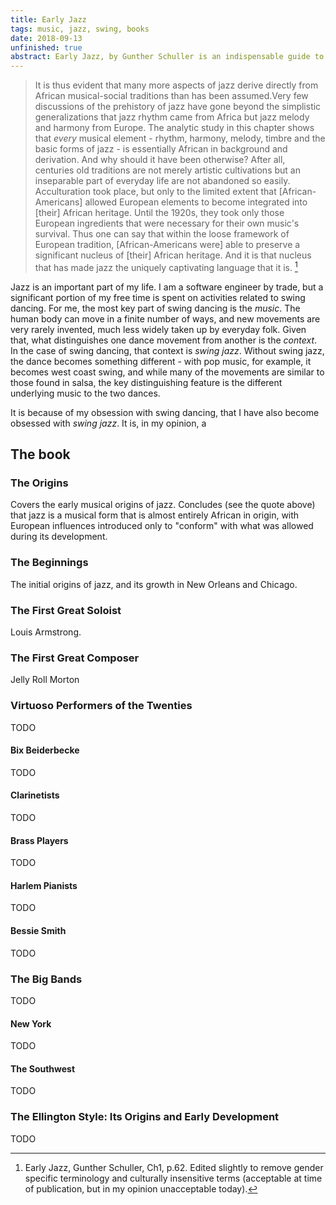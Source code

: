 ```yaml
---
title: Early Jazz
tags: music, jazz, swing, books
date: 2018-09-13
unfinished: true
abstract: Early Jazz, by Gunther Schuller is an indispensable guide to the start of jazz, and the its growth from ragtime, marching bands, collective improvisation and the blues. This post is my attempt to highlight some of my favourite snippets, provide a personal reference to what I feel are important points, as well as link to easily accessible recordings (generally on Spotify) of the tracks discussed in the book.
---
```


> It is thus evident that many more aspects of jazz derive directly from African musical-social traditions than has been assumed.Very few discussions of the prehistory of jazz have gone beyond the simplistic generalizations that jazz rhythm came from Africa but jazz melody and harmony from Europe. The analytic study in this chapter shows that *every* musical element - rhythm, harmony, melody, timbre and the basic forms of jazz - is essentially African in background and derivation. And why should it have been otherwise? After all, centuries old traditions are not merely artistic cultivations but an inseparable part of everyday life are not abandoned so easily. Acculturation took place, but only to the limited extent that [African-Americans] allowed European elements to become integrated into [their] African heritage. Until the 1920s, they took only those European ingredients that were necessary for their own music's survival. Thus one can say that within the loose framework of European tradition, [African-Americans were] able to preserve a significant nucleus of [their] African heritage. And it is that nucleus that has made jazz the uniquely captivating language that it is. [^1]

Jazz is an important part of my life. I am a software engineer by trade, but a significant portion of my free time is spent on activities related to swing dancing. For me, the most key part of swing dancing is the *music*. The human body can move in a finite number of ways, and new movements are very rarely invented, much less widely taken up by everyday folk. Given that, what distinguishes one dance movement from another is the *context*. In the case of swing dancing, that context is *swing jazz*. Without swing jazz, the dance becomes something different - with pop music, for example, it becomes west coast swing, and while many of the movements are similar to those found in salsa, the key distinguishing feature is the different underlying music to the two dances. 

It is because of my obsession with swing dancing, that I have also become obsessed with *swing jazz*. It is, in my opinion, a 


## The book

### The Origins

Covers the early musical origins of jazz. Concludes (see the quote above) that jazz is a musical form that is almost entirely African in origin, with European influences introduced only to "conform" with what was allowed during its development. 

### The Beginnings

The initial origins of jazz, and its growth in New Orleans and Chicago. 

### The First Great Soloist

Louis Armstrong.

### The First Great Composer

Jelly Roll Morton

### Virtuoso Performers of the Twenties

TODO

#### Bix Beiderbecke

TODO

#### Clarinetists

TODO

#### Brass Players

TODO

#### Harlem Pianists

TODO

#### Bessie Smith

TODO

### The Big Bands

TODO

#### New York

TODO

#### The Southwest

TODO

### The Ellington Style: Its Origins and Early Development

TODO

[^1]: Early Jazz, Gunther Schuller, Ch1, p.62. Edited slightly to remove gender specific terminology and culturally insensitive terms (acceptable at time of publication, but in my opinion unacceptable today). 